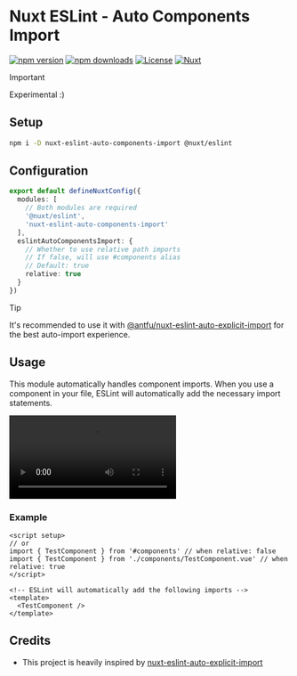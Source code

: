 # Nuxt ESLint - Auto Components Import

[![npm version][npm-version-src]][npm-version-href]
[![npm downloads][npm-downloads-src]][npm-downloads-href]
[![License][license-src]][license-href]
[![Nuxt][nuxt-src]][nuxt-href]

> [!IMPORTANT]
> Experimental :)

## Setup

```bash
npm i -D nuxt-eslint-auto-components-import @nuxt/eslint
```

## Configuration

```ts
export default defineNuxtConfig({
  modules: [
    // Both modules are required
    '@nuxt/eslint',
    'nuxt-eslint-auto-components-import'
  ],
  eslintAutoComponentsImport: {
    // Whether to use relative path imports
    // If false, will use #components alias
    // Default: true
    relative: true
  }
})
```

> [!TIP]
> It's recommended to use it with [@antfu/nuxt-eslint-auto-explicit-import](https://github.com/antfu/nuxt-eslint-auto-explicit-import) for the best auto-import experience.

## Usage

This module automatically handles component imports. When you use a component in your file, ESLint will automatically add the necessary import statements.

<video src="https://github.com/user-attachments/assets/03ad80de-1adc-4c2c-97f5-fb635d0fc235" controls></video>

### Example

```vue
<script setup>
// or
import { TestComponent } from '#components' // when relative: false
import { TestComponent } from './components/TestComponent.vue' // when relative: true
</script>

<!-- ESLint will automatically add the following imports -->
<template>
  <TestComponent />
</template>
```

## Credits

- This project is heavily inspired by [nuxt-eslint-auto-explicit-import](https://github.com/antfu/nuxt-eslint-auto-explicit-import)

<!-- Badges -->
[npm-version-src]: https://img.shields.io/npm/v/nuxt-eslint-auto-components-import/latest.svg?style=flat&colorA=020420&colorB=00DC82
[npm-version-href]: https://npmjs.com/package/nuxt-eslint-auto-components-import

[npm-downloads-src]: https://img.shields.io/npm/dm/nuxt-eslint-auto-components-import.svg?style=flat&colorA=020420&colorB=00DC82
[npm-downloads-href]: https://npmjs.com/package/nuxt-eslint-auto-components-import

[license-src]: https://img.shields.io/npm/l/nuxt-eslint-auto-components-import.svg?style=flat&colorA=020420&colorB=00DC82
[license-href]: https://npmjs.com/package/nuxt-eslint-auto-components-import

[nuxt-src]: https://img.shields.io/badge/Nuxt-020420?logo=nuxt.js
[nuxt-href]: https://nuxt.com
